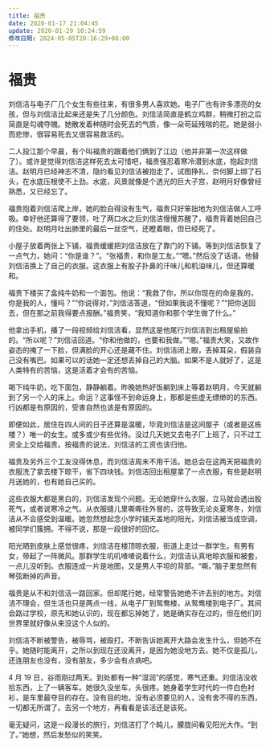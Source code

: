 ```yaml
---
title: 福贵
date: 2020-01-17 21:04:45
update: 2020-01-29 10:24:59
修改日期: 2024-05-05T20:16:29+08:00
---
```


# 福贵

刘信洁与电子厂几个女生有些往来，有很多男人喜欢她。电子厂也有许多漂亮的女孩，但与刘信洁比起来还是失了几分颜色。刘信洁简直是鹤立鸡群，稍微打扮之后简直是勾魂夺魄。她散发着种随时会死去的气质，像一朵苟延残喘的花。她是弱小而悲惨，很容易死去又很容易救活的。

二人投江那个早晨，有个叫福贵的跟着他们俩到了江边（他并非第一次这样做了）。或许是觉得刘信洁这样死去太可惜吧，福贵强忍着寒冷潜到水底，抱起刘信洁。赵明月已经神志不清，隐约看见刘信洁被抱走了，试图挣扎，奈何脚上绑了石头，在水底压根使不上劲。水底，风景就像是个透光的巨大子宫，赵明月好像曾经熟悉，又已经忘了。

福贵抱着刘信洁爬上岸，她的脸白得没有生气，福贵只好笨拙地为刘信洁做人工呼吸。幸好他还算得了要领，吐了两口水之后刘信洁慢慢苏醒了，福贵背着她回自己的住处。赵明月吐出肺里的最后一丝空气，还瞪着眼，但已经死了。

小屋子放着两张上下铺，福贵缓缓把刘信洁放在了靠门的下铺。等到刘信洁恢复了一点气力，她问：“你是谁？”。“张福贵，和你是工友。”“嗯。”然后没了话语。他替刘信洁换上了自己的衣服。这衣服上有股子扑鼻的汗味儿和机油味儿，但还算暖和。

福贵下楼买了盒纯牛奶和一个面包。他说：“我救了你，所以你现在的命是我的，你是我的人，懂吗？”“你说得对，”刘信洁答道，“但如果我说不懂呢？”“把你送回去，但在那之前我得要点报酬。”福贵笑，“我知道你和那个学生做了什么。”

他拿出手机，播了一段视频给刘信洁看，显然这是他尾行刘信洁到出租屋偷拍的。“所以呢？”刘信洁回道。“你和他做的，也要和我做。”“嗯。”福贵大笑，又故作姿态的掩了一下脸，但满脸的开心还是藏不住。刘信洁闭上眼，丢掉耳朵，假装自己没有嘴巴。如果可以的话她一定还想丢掉自己的大脑。如果不是人就好了，这是人类特有的苦恼，这是活着才会有的苦恼。

喝下纯牛奶，吃下面包，静静躺着。昨晚她热好饭躺到床上等着赵明月，今天就躺到了另一个人的床上。命运？这事怪不到命运身上，那都是些虚无缥缈的的东西。行凶都是有原因的，受害自然也该是有原因的。

即便如此，居住在四人间的日子还算是温暖，毕竟刘信洁是这间屋子（或者是这栋楼？）唯一的女生。或多或少有些优待。没过几天她又去电子厂上班了，只不过工资全上交给福贵。按福贵的说法，刘信洁的工资也该归他。

福贵及另外三个工友没得休息，而刘信洁周末不用干活。她总会在这两天把福贵的衣服洗了拿去楼下晾干，省下四块钱。刘信洁回出租屋拿了一点衣服，有些是赵明月送她的，也有她自己买的。

这些衣服大都是黑白的，刘信洁发现个问题。无论她穿什么衣服，立马就会透出股死气，或者说寒冷之气。从衣服缝儿里嘶嘶往外冒的，这导致无论炎夏寒冬，刘信洁从不会感受到温暖。她忽然想起念小学时铺天盖地的阳光，刘信洁被当成空调，被同学们簇拥。不得不说，那是一段很好的回忆。

阳光晒到皮肤上感觉很疼，刘信洁在楼顶晾衣服，街道上走过一群学生。有男有女，带起了一阵微风。那群学生叽叽喳喳说着什么，刘信洁认真地晾衣服和被套，一点儿没听到。衣服连成一片是地图，又是男人平坦的背部。“嘶。”脑子里忽然有琴弦断掉的声音。

福贵是从不和刘信洁一路回家。但却尾行她，经常警告她绝不许去别的地方。刘信洁不理会，但生活也只是两点一线，从电子厂到鸳鸯楼，从鸳鸯楼到电子厂。其间会路过学校，原先和她认识的，现在都忘掉她了，她是确实存在过的，但在他们的世界里就好像从来没这个人似的。

刘信洁不断被警告，被辱骂，被殴打。不断告诉她离开大路会发生什么，但她不在乎。她随时能离开，之所以到现在还没离开，是因为她没地方去。她不仅是孤儿，还连朋友也没有，没有朋友，多少会有点病吧。

4 月 19 日，谷雨刚过两天。到处都有一种“湿润”的感觉，寒气还重。刘信洁没收拾东西，上了一辆客车。她很久没坐车，头很疼。她身着学生时代的一件白色衬衫，是车里最夺目的存在。没有目的地，没有必须要见的人，没有舍不得的东西，一切都无所谓了。去另一个地方，再看看是该活还是该死。

毫无疑问，这是一段漫长的旅行，刘信洁打了个盹儿，朦胧间看见阳光大作。“到了。”她想，然后发愁似的笑笑。